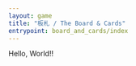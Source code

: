 ```yaml
---
layout: game
title: "板札 / The Board & Cards"
entrypoint: board_and_cards/index
---
```

Hello, World!!
